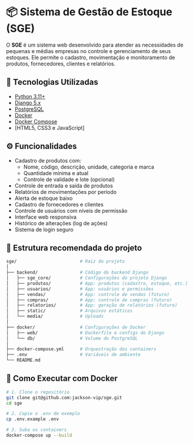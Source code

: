 # 📦 Sistema de Gestão de Estoque (SGE)

O **SGE** é um sistema web desenvolvido para atender as necessidades de pequenas e médias empresas no controle e gerenciamento de seus estoques. Ele permite o cadastro, movimentação e monitoramento de produtos, fornecedores, clientes e relatórios.

## 🚀 Tecnologias Utilizadas

- [Python 3.11+](https://www.python.org/)
- [Django 5.x](https://www.djangoproject.com/)
- [PostgreSQL](https://www.postgresql.org/)
- [Docker](https://www.docker.com/)
- [Docker Compose](https://docs.docker.com/compose/)
- [HTML5, CSS3 e JavaScript]

## ⚙️ Funcionalidades

- Cadastro de produtos com:
  - Nome, código, descrição, unidade, categoria e marca
  - Quantidade mínima e atual
  - Controle de validade e lote (opcional)
- Controle de entrada e saída de produtos
- Relatórios de movimentações por período
- Alerta de estoque baixo
- Cadastro de fornecedores e clientes
- Controle de usuários com níveis de permissão
- Interface web responsiva
- Histórico de alterações (log de ações)
- Sistema de login seguro

## 📁 Estrutura recomendada do projeto

```bash
sge/                        # Raiz do projeto
│
├── backend/                # Código do backend Django
│   ├── sge_core/           # Configurações do projeto Django
│   ├── produtos/           # App: produtos (cadastro, estoque, etc.)
│   ├── usuarios/           # App: usuários e permissões
│   ├── vendas/             # App: controle de vendas (futuro)
│   ├── compras/            # App: controle de compras (futuro)
│   ├── relatorios/         # App: geração de relatórios (futuro)
│   ├── static/             # Arquivos estáticos
│   └── media/              # Uploads
│
├── docker/                 # Configurações de Docker
│   ├── web/                # Dockerfile e configs do Django
│   └── db/                 # Volume do PostgreSQL
│
├── docker-compose.yml      # Orquestração dos containers
├── .env                    # Variáveis de ambiente
└── README.md
```

## 🐳 Como Executar com Docker

```bash
# 1. Clone o repositório
git clone git@github.com:jackson-vip/sge.git
cd sge

# 2. Copie o .env de exemplo
cp .env.example .env

# 3. Suba os containers
docker-compose up --build
```
